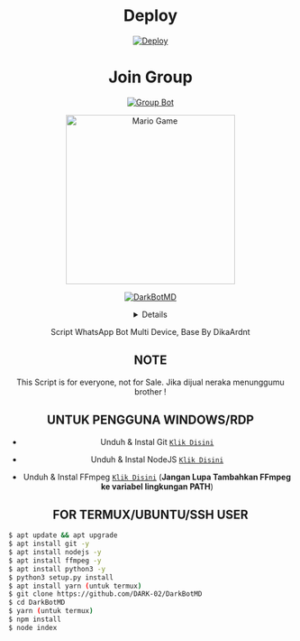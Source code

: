 <div align="center">

# Deploy
[![Deploy](https://www.herokucdn.com/deploy/button.svg)](https://heroku.com/deploy?template=https://github.com/DARK-02/DarkBotMD)

# Join Group
[![Group Bot](https://img.shields.io/badge/WhatsApp%20Group-25D366?style=for-the-badge&logo=whatsapp&logoColor=white)](https://chat.whatsapp.com/GfDPRMb91AD8UXpD2jbJVD)
</div>
<div align="center">
<img src="https://github.com/TheDudeThatCode/TheDudeThatCode/blob/master/Assets/Developer.gif" alt="Mario Game" width="300" />
<div align="center">
<p align="center">
<a href="#"><img title="DarkBotMD" src="https://img.shields.io/badge/Bot MultiDevice-green?colorA=%23ff0000&colorB=%23017e40&style=for-the-badge"></a>
</p>
<p align="center">
</p>
<p align="center">
</p>
</div>

 <details>
 
</details>
 
Script WhatsApp Bot Multi Device,
Base By DikaArdnt

## NOTE
This Script is for everyone, not for Sale. Jika dijual neraka menunggumu brother !

## UNTUK PENGGUNA WINDOWS/RDP

* Unduh & Instal Git [`Klik Disini`](https://git-scm.com/downloads)

* Unduh & Instal NodeJS [`Klik Disini`](https://nodejs.org/en/download)

* Unduh & Instal FFmpeg [`Klik Disini`](https://ffmpeg.org/download.html) (**Jangan Lupa Tambahkan FFmpeg ke variabel lingkungan PATH**)


## FOR TERMUX/UBUNTU/SSH USER</div>

```bash
$ apt update && apt upgrade
$ apt install git -y
$ apt install nodejs -y
$ apt install ffmpeg -y
$ apt install python3 -y
$ python3 setup.py install
$ apt install yarn (untuk termux)
$ git clone https://github.com/DARK-02/DarkBotMD
$ cd DarkBotMD
$ yarn (untuk termux)
$ npm install
$ node index
```
